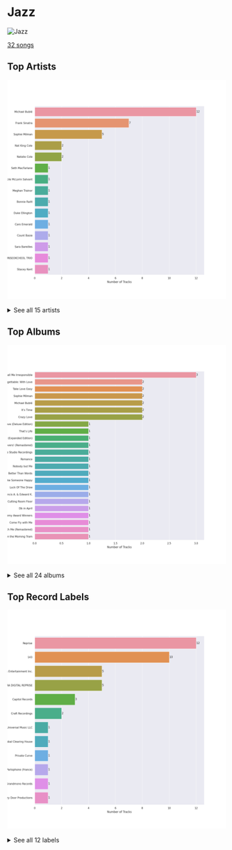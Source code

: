 # Jazz


<img src="https://mosaic.scdn.co/640/ab67616d0000b273068a5559744d17bd5e871740ab67616d0000b273a1113af3a19a41dc8eec534eab67616d0000b273cb81eb3c1238c60f2bbfd3b5ab67616d0000b273ef54c10b95411c51b9ab873b" alt="Jazz" width="100" />

[32 songs](jazz_tracks.md)

## Top Artists

![Bar chart of top 15 artists in Jazz](../images/playlists/jazz/artists.png)


<details>
<summary>See all 15 artists</summary>

|   Number of Tracks | Art                                                                                              | Artist                                         | 🔗                                                           |
|-------------------:|:-------------------------------------------------------------------------------------------------|:-----------------------------------------------|:------------------------------------------------------------|
|                 12 | <img src="https://i.scdn.co/image/ab6761610000e5ebef8cf61fea4923d2bde68200" alt="" width="50" /> | [Michael Bublé](../artists/michael_bubl_.md)   | [🔗](https://open.spotify.com/artist/1GxkXlMwML1oSg5eLPiAz3) |
|                  7 | <img src="https://i.scdn.co/image/fc4e0f474fb4c4cb83617aa884dc9fd9822d4411" alt="" width="50" /> | Frank Sinatra                                  | [🔗](https://open.spotify.com/artist/1Mxqyy3pSjf8kZZL4QVxS0) |
|                  5 | <img src="https://i.scdn.co/image/b4e726a3aadce109069811c4381279daf20c03d8" alt="" width="50" /> | Sophie Milman                                  | [🔗](https://open.spotify.com/artist/19GI8I4UhSpBl8Y9XpKyT4) |
|                  2 | <img src="https://i.scdn.co/image/ab6761610000e5eb410d394a57e185889a2740ac" alt="" width="50" /> | Nat King Cole                                  | [🔗](https://open.spotify.com/artist/7v4imS0moSyGdXyLgVTIV7) |
|                  2 | <img src="https://i.scdn.co/image/a3201f2fbdfa1bfd894e509bd3fbf3faf7da0a00" alt="" width="50" /> | Natalie Cole                                   | [🔗](https://open.spotify.com/artist/5tTsrGPwQRWUsHR2Xf7Ke9) |
|                  1 | <img src="https://i.scdn.co/image/ab6761610000e5eb28c2dea644b78257ccfb4520" alt="" width="50" /> | Seth MacFarlane                                | [🔗](https://open.spotify.com/artist/79D4dipwR6scV8AN3dm7gW) |
|                  1 | <img src="https://i.scdn.co/image/ab6761610000e5eb6ed8a51172073afa41a30313" alt="" width="50" /> | Cécile McLorin Salvant                         | [🔗](https://open.spotify.com/artist/6PkSULcbxFKkxdgrmPGAvn) |
|                  1 | <img src="https://i.scdn.co/image/ab6761610000e5ebd491a8a2be7a5c404432bc8b" alt="" width="50" /> | Meghan Trainor                                 | [🔗](https://open.spotify.com/artist/6JL8zeS1NmiOftqZTRgdTz) |
|                  1 | <img src="https://i.scdn.co/image/ab6761610000e5ebe86f788af4e127154da1257f" alt="" width="50" /> | Bonnie Raitt                                   | [🔗](https://open.spotify.com/artist/4KDyYWR7IpxZ7xrdYbKrqY) |
|                  1 | <img src="https://i.scdn.co/image/1e24691a352233bbe989a311d921f17e7892a87e" alt="" width="50" /> | Duke Ellington                                 | [🔗](https://open.spotify.com/artist/4F7Q5NV6h5TSwCainz8S5A) |
|                  1 | <img src="https://i.scdn.co/image/ab6761610000e5eb379e885a01898367bfcd0c44" alt="" width="50" /> | Caro Emerald                                   | [🔗](https://open.spotify.com/artist/492hDmhPyuIjP3MgTcIqgm) |
|                  1 | <img src="https://i.scdn.co/image/4f5e6383a803df41153fd871f6d0d0af7b9f08a0" alt="" width="50" /> | Count Basie                                    | [🔗](https://open.spotify.com/artist/2jFZlvIea42ZvcCw4OeEdA) |
|                  1 | <img src="https://i.scdn.co/image/ab6761610000e5eb0bae7cfd3b32b10154e0b8b3" alt="" width="50" /> | [Sara Bareilles](../artists/sara_bareilles.md) | [🔗](https://open.spotify.com/artist/2Sqr0DXoaYABbjBo9HaMkM) |
|                  1 | <img src="https://i.scdn.co/image/ab6761610000e5eb32aa7584c305f934dbe0057f" alt="" width="50" /> | YUNSEOKCHEOL TRIO                              | [🔗](https://open.spotify.com/artist/09fZOcPYim8MvvQieKkv5t) |
|                  1 | <img src="https://i.scdn.co/image/ab6761610000e5eb522329e6e2d2a595f8a4cd5e" alt="" width="50" /> | Stacey Kent                                    | [🔗](https://open.spotify.com/artist/03EYBMnqSchCMp5D9qmFXi) |

</details>


## Top Albums

![Bar chart of top 24 albums in Jazz](../images/playlists/jazz/albums.png)


<details>
<summary>See all 24 albums</summary>

|   Number of Tracks | Art                                                                                              | Album                                                              | 🔗                                                          |
|-------------------:|:-------------------------------------------------------------------------------------------------|:-------------------------------------------------------------------|:-----------------------------------------------------------|
|                  3 | <img src="https://i.scdn.co/image/ab67616d0000b2732ceedc8c879a1f6784fbeef5" alt="" width="50" /> | Call Me Irresponsible                                              | [🔗](https://open.spotify.com/album/3h4pyWRJIB9ZyRKXChbX22) |
|                  2 | <img src="https://i.scdn.co/image/ab67616d0000b273dfb2b41e8669c38536b7c3b6" alt="" width="50" /> | Unforgettable: With Love                                           | [🔗](https://open.spotify.com/album/4ilUfGGQXin7hr1srDDXF0) |
|                  2 | <img src="https://i.scdn.co/image/ab67616d0000b273d404febd467623a6f893b177" alt="" width="50" /> | Take Love Easy                                                     | [🔗](https://open.spotify.com/album/0a7Ut6OPSs8SvPDhFXL4ar) |
|                  2 | <img src="https://i.scdn.co/image/ab67616d0000b273d2d2df3486c5c45d238b2e25" alt="" width="50" /> | Sophie Milman                                                      | [🔗](https://open.spotify.com/album/2g5alWoreAp8i1Jjz2XHr4) |
|                  2 | <img src="https://i.scdn.co/image/ab67616d0000b273b732a522a686bb304a5d3fdf" alt="" width="50" /> | Michael Bublé                                                      | [🔗](https://open.spotify.com/album/3rpSksJSFdNFqk5vne8at2) |
|                  2 | <img src="https://i.scdn.co/image/ab67616d0000b273030f9cd9be82fcec657f545b" alt="" width="50" /> | It's Time                                                          | [🔗](https://open.spotify.com/album/457fktVFXVwjQTl9wOLlfg) |
|                  2 | <img src="https://i.scdn.co/image/ab67616d0000b273f0cc194252888c6658c706ab" alt="" width="50" /> | Crazy Love                                                         | [🔗](https://open.spotify.com/album/3MXDonOIzrIrCh0HvlACyj) |
|                  1 | <img src="https://i.scdn.co/image/ab67616d0000b2735f3f20826d44c30a017fd68e" alt="" width="50" /> | love (Deluxe Edition)                                              | [🔗](https://open.spotify.com/album/68xKnVblFsSQ48CtgZT0oY) |
|                  1 | <img src="https://i.scdn.co/image/ab67616d0000b2735c21d73934bb9760a2f791a2" alt="" width="50" /> | That's Life                                                        | [🔗](https://open.spotify.com/album/3gNsjaUsu9cRckgUFx5NsY) |
|                  1 | <img src="https://i.scdn.co/image/ab67616d0000b27350bb7ca1fe7e98df87ce41d9" alt="" width="50" /> | Strangers In The Night (Expanded Edition)                          | [🔗](https://open.spotify.com/album/1kyb5tomEXcA106V57puFW) |
|                  1 | <img src="https://i.scdn.co/image/ab67616d0000b273b9ea1c69fe9efbdc2df85a95" alt="" width="50" /> | Songs For Swingin' Lovers! (Remastered)                            | [🔗](https://open.spotify.com/album/4kca7vXd1Wo5GE2DMafvMc) |
|                  1 | <img src="https://i.scdn.co/image/ab67616d0000b273cb81eb3c1238c60f2bbfd3b5" alt="" width="50" /> | Sinatra/Basie: The Complete Reprise Studio Recordings              | [🔗](https://open.spotify.com/album/2NCtCObbmJoJnplsR5mLAl) |
|                  1 | <img src="https://i.scdn.co/image/ab67616d0000b2733f03db3f454ff7b2c3b4fe62" alt="" width="50" /> | Romance                                                            | [🔗](https://open.spotify.com/album/5MuNxtOyex8o77Qdjaqeng) |
|                  1 | <img src="https://i.scdn.co/image/ab67616d0000b273b59886e766636d1ae10fe7b3" alt="" width="50" /> | Nobody but Me                                                      | [🔗](https://open.spotify.com/album/5wN1OizIFEHDUkRwzIK3wL) |
|                  1 | <img src="https://i.scdn.co/image/ab67616d0000b273913c7a28b9dbce0ec35a7045" alt="" width="50" /> | Music Is Better Than Words                                         | [🔗](https://open.spotify.com/album/6VojJdbXviFkMuemAQ2Ivo) |
|                  1 | <img src="https://i.scdn.co/image/ab67616d0000b273b2ef9d24ed47c5d44d22adb8" alt="" width="50" /> | Make Someone Happy                                                 | [🔗](https://open.spotify.com/album/2oGYlZ7vte6lJ1MuwKKCeW) |
|                  1 | <img src="https://i.scdn.co/image/ab67616d0000b273a1113af3a19a41dc8eec534e" alt="" width="50" /> | Luck Of The Draw                                                   | [🔗](https://open.spotify.com/album/6blrkOZ0VmkhYPjfoD7eqf) |
|                  1 | <img src="https://i.scdn.co/image/ab67616d0000b2730c981ab72e00803faf1bbcae" alt="" width="50" /> | Francis A. & Edward K.                                             | [🔗](https://open.spotify.com/album/5GFkm37IrMR9a4rc6JABkw) |
|                  1 | <img src="https://i.scdn.co/image/ab67616d0000b273ef54c10b95411c51b9ab873b" alt="" width="50" /> | Deleted Scenes From The Cutting Room Floor                         | [🔗](https://open.spotify.com/album/1D8grnftAaivpmBkayUgMR) |
|                  1 | <img src="https://i.scdn.co/image/ab67616d0000b2734024c75e846d1e13a4c70e0e" alt="" width="50" /> | Db in April                                                        | [🔗](https://open.spotify.com/album/2SUUafWH8ZchpD7eNBzXJy) |
|                  1 | <img src="https://i.scdn.co/image/ab67616d0000b273ff0dae802acb38075786b58c" alt="" width="50" /> | Days Of Wine And Roses, Moon River And Other Academy Award Winners | [🔗](https://open.spotify.com/album/7FAo3wmrJNNzz2W5Z5ZG80) |
|                  1 | <img src="https://i.scdn.co/image/ab67616d0000b27311ee8f400df1c708db8fa471" alt="" width="50" /> | Come Fly with Me                                                   | [🔗](https://open.spotify.com/album/0UhvDeKmtgegXeELEVgGRh) |
|                  1 | <img src="https://i.scdn.co/image/ab67616d0000b273068a5559744d17bd5e871740" alt="" width="50" /> | Come Fly With Me (Remastered)                                      | [🔗](https://open.spotify.com/album/66v9QmjAj0Wwhh2OpbU4BE) |
|                  1 | <img src="https://i.scdn.co/image/ab67616d0000b27372fb9383a4e394271146d94c" alt="" width="50" /> | Breakfast on the Morning Tram                                      | [🔗](https://open.spotify.com/album/5RwBI4pEinXbIiUhWzAMbX) |

</details>


## Top Record Labels

![Bar chart of top 12 record labels in Jazz](../images/playlists/jazz/labels.png)


<details>
<summary>See all 12 labels</summary>

|   Number of Tracks | Label                                                                       |
|-------------------:|:----------------------------------------------------------------------------|
|                 12 | [Reprise](../labels/reprise.md)                                             |
|                 10 | [143](../labels/143.md)                                                     |
|                  5 | [Linus Entertainment Inc.](../labels/linus_entertainment_inc_.md)           |
|                  5 | [FRANK SINATRA DIGITAL REPRISE](../labels/frank_sinatra_digital_reprise.md) |
|                  3 | [Capitol Records](../labels/capitol_records.md)                             |
|                  2 | [Craft Recordings](../labels/craft_recordings.md)                           |
|                  1 | [Universal Music LLC](../labels/universal_music_llc.md)                     |
|                  1 | [UME - Global Clearing House](../labels/ume___global_clearing_house.md)     |
|                  1 | [Private Curve](../labels/private_curve.md)                                 |
|                  1 | [Parlophone (France)](../labels/parlophone__france_.md)                     |
|                  1 | [Grandmono Records](../labels/grandmono_records.md)                         |
|                  1 | [Fuzzy Door Productions](../labels/fuzzy_door_productions.md)               |

</details>

